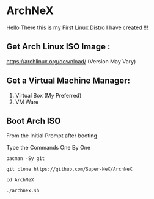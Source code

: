 # ArchNeX

Hello There this is my First Linux Distro I have created !!!

Get Arch Linux ISO Image :
--
https://archlinux.org/download/ (Version May Vary)

Get a Virtual Machine Manager:
--
1. Virtual Box (My Preferred)
2. VM Ware 

Boot Arch ISO
--
From the Initial Prompt after booting

Type the Commands One By One

```
pacman -Sy git
```
```
git clone https://github.com/Super-NeX/ArchNeX
```
```
cd ArchNeX
```
```
./archnex.sh
```


